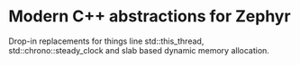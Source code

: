 # Modern C++ abstractions for Zephyr

Drop-in replacements for things line std::this_thread, std::chrono::steady_clock and slab based dynamic memory allocation.